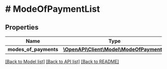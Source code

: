 # # ModeOfPaymentList

## Properties

Name | Type | Description | Notes
------------ | ------------- | ------------- | -------------
**modes_of_payments** | [**\OpenAPI\Client\Model\ModeOfPayment[]**](ModeOfPayment.md) |  | [optional]

[[Back to Model list]](../../README.md#models) [[Back to API list]](../../README.md#endpoints) [[Back to README]](../../README.md)
